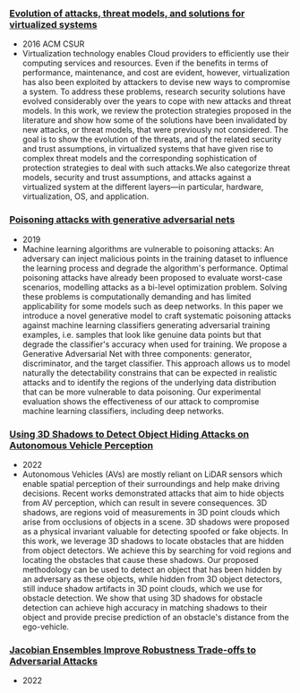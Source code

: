 ### [Evolution of attacks, threat models, and solutions for virtualized systems](https://cyberleninka.org/article/n/1334959.pdf)
- 2016 ACM CSUR
- Virtualization technology enables Cloud providers to efficiently use their computing services and resources. Even if the benefits in terms of performance, maintenance, and cost are evident, however, virtualization has also been exploited by attackers to devise new ways to compromise a system. To address these problems, research security solutions have evolved considerably over the years to cope with new attacks and threat models. In this work, we review the protection strategies proposed in the literature and show how some of the solutions have been invalidated by new attacks, or threat models, that were previously not considered. The goal is to show the evolution of the threats, and of the related security and trust assumptions, in virtualized systems that have given rise to complex threat models and the corresponding sophistication of protection strategies to deal with such attacks.We also categorize threat models, security and trust assumptions, and
attacks against a virtualized system at the different layers—in particular, hardware, virtualization, OS, and application.

### [Poisoning attacks with generative adversarial nets](https://arxiv.org/pdf/1906.07773)
- 2019
- Machine learning algorithms are vulnerable to poisoning attacks: An adversary can inject malicious points in the training dataset to influence the learning process and degrade the algorithm's performance. Optimal poisoning attacks have already been proposed to evaluate worst-case scenarios, modelling attacks as a bi-level optimization problem. Solving these problems is computationally demanding and has limited applicability for some models such as deep networks. In this paper we introduce a novel generative model to craft systematic poisoning attacks against machine learning classifiers generating adversarial training examples, i.e. samples that look like genuine data points but that degrade the classifier's accuracy when used for training. We propose a Generative Adversarial Net with three components: generator, discriminator, and the target classifier. This approach allows us to model naturally the detectability constrains that can be expected in realistic attacks and to identify the regions of the underlying data distribution that can be more vulnerable to data poisoning. Our experimental evaluation shows the effectiveness of our attack to compromise machine learning classifiers, including deep networks.

### [Using 3D Shadows to Detect Object Hiding Attacks on Autonomous Vehicle Perception](https://scholar.google.com/citations?view_op=view_citation&hl=zh-CN&user=e23mVyoAAAAJ&sortby=pubdate&citation_for_view=e23mVyoAAAAJ:geVfx-PNG5EC)
- 2022
- Autonomous Vehicles (AVs) are mostly reliant on LiDAR sensors which enable spatial perception of their surroundings and help make driving decisions. Recent works demonstrated attacks that aim to hide objects from AV perception, which can result in severe consequences. 3D shadows, are regions void of measurements in 3D point clouds which arise from occlusions of objects in a scene. 3D shadows were proposed as a physical invariant valuable for detecting spoofed or fake objects. In this work, we leverage 3D shadows to locate obstacles that are hidden from object detectors. We achieve this by searching for void regions and locating the obstacles that cause these shadows. Our proposed methodology can be used to detect an object that has been hidden by an adversary as these objects, while hidden from 3D object detectors, still induce shadow artifacts in 3D point clouds, which we use for obstacle detection. We show that using 3D shadows for obstacle detection can achieve high accuracy in matching shadows to their object and provide precise prediction of an obstacle's distance from the ego-vehicle.

### [Jacobian Ensembles Improve Robustness Trade-offs to Adversarial Attacks](https://arxiv.org/pdf/2204.08726.pdf)
- 2022

